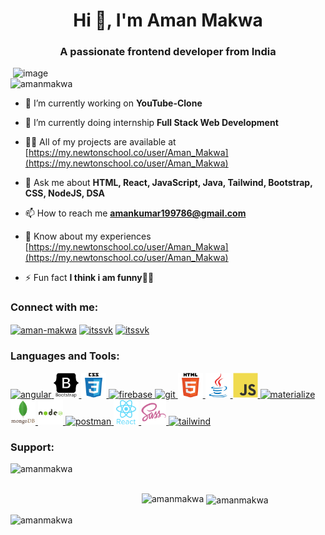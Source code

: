 <h1 align="center">Hi 👋, I'm Aman Makwa</h1>
<h3 align="center">A passionate frontend developer from India</h3>

<img width="500" align="right" src="https://i.pinimg.com/originals/e8/f4/53/e8f453469a3ec97ecd354df465d73913.gif" alt="image">



<p align="left"> <img src="https://komarev.com/ghpvc/?username=amanmakwa&label=Profile%20views&color=0e75b6&style=flat" alt="amanmakwa" /> </p>

- 🔭 I’m currently working on **YouTube-Clone**

- 🌱 I’m currently doing internship **Full Stack Web Development**

- 👨‍💻 All of my projects are available at [https://my.newtonschool.co/user/Aman_Makwa](https://my.newtonschool.co/user/Aman_Makwa)

- 💬 Ask me about **HTML, React, JavaScript, Java, Tailwind, Bootstrap, CSS, NodeJS, DSA**

- 📫 How to reach me **amankumar199786@gmail.com**

- 📄 Know about my experiences [https://my.newtonschool.co/user/Aman_Makwa](https://my.newtonschool.co/user/Aman_Makwa)

- ⚡ Fun fact **I think i am funny🦋💫**

<h3 align="left">Connect with me:</h3>
<p align="left">
<a href="https://linkedin.com/in/aman-makwa" target="blank"><img align="center" src="https://raw.githubusercontent.com/rahuldkjain/github-profile-readme-generator/master/src/images/icons/Social/linked-in-alt.svg" alt="aman-makwa" height="30" width="40" /></a>
<a href="https://instagram.com/itssvk" target="blank"><img align="center" src="https://raw.githubusercontent.com/rahuldkjain/github-profile-readme-generator/master/src/images/icons/Social/instagram.svg" alt="itssvk" height="30" width="40" /></a>
<a href="https://www.youtube.com/c/itssvk" target="blank"><img align="center" src="https://raw.githubusercontent.com/rahuldkjain/github-profile-readme-generator/master/src/images/icons/Social/youtube.svg" alt="itssvk" height="30" width="40" /></a>
</p>

<h3 align="left">Languages and Tools:</h3>
<p align="left"> <a href="https://angular.io" target="_blank" rel="noreferrer"> <img src="https://angular.io/assets/images/logos/angular/angular.svg" alt="angular" width="40" height="40"/> </a> <a href="https://getbootstrap.com" target="_blank" rel="noreferrer"> <img src="https://raw.githubusercontent.com/devicons/devicon/master/icons/bootstrap/bootstrap-plain-wordmark.svg" alt="bootstrap" width="40" height="40"/> </a> <a href="https://www.w3schools.com/css/" target="_blank" rel="noreferrer"> <img src="https://raw.githubusercontent.com/devicons/devicon/master/icons/css3/css3-original-wordmark.svg" alt="css3" width="40" height="40"/> </a> <a href="https://firebase.google.com/" target="_blank" rel="noreferrer"> <img src="https://www.vectorlogo.zone/logos/firebase/firebase-icon.svg" alt="firebase" width="40" height="40"/> </a> <a href="https://git-scm.com/" target="_blank" rel="noreferrer"> <img src="https://www.vectorlogo.zone/logos/git-scm/git-scm-icon.svg" alt="git" width="40" height="40"/> </a> <a href="https://www.w3.org/html/" target="_blank" rel="noreferrer"> <img src="https://raw.githubusercontent.com/devicons/devicon/master/icons/html5/html5-original-wordmark.svg" alt="html5" width="40" height="40"/> </a> <a href="https://www.java.com" target="_blank" rel="noreferrer"> <img src="https://raw.githubusercontent.com/devicons/devicon/master/icons/java/java-original.svg" alt="java" width="40" height="40"/> </a> <a href="https://developer.mozilla.org/en-US/docs/Web/JavaScript" target="_blank" rel="noreferrer"> <img src="https://raw.githubusercontent.com/devicons/devicon/master/icons/javascript/javascript-original.svg" alt="javascript" width="40" height="40"/> </a> <a href="https://materializecss.com/" target="_blank" rel="noreferrer"> <img src="https://raw.githubusercontent.com/prplx/svg-logos/5585531d45d294869c4eaab4d7cf2e9c167710a9/svg/materialize.svg" alt="materialize" width="40" height="40"/> </a> <a href="https://www.mongodb.com/" target="_blank" rel="noreferrer"> <img src="https://raw.githubusercontent.com/devicons/devicon/master/icons/mongodb/mongodb-original-wordmark.svg" alt="mongodb" width="40" height="40"/> </a> <a href="https://nodejs.org" target="_blank" rel="noreferrer"> <img src="https://raw.githubusercontent.com/devicons/devicon/master/icons/nodejs/nodejs-original-wordmark.svg" alt="nodejs" width="40" height="40"/> </a> <a href="https://postman.com" target="_blank" rel="noreferrer"> <img src="https://www.vectorlogo.zone/logos/getpostman/getpostman-icon.svg" alt="postman" width="40" height="40"/> </a> <a href="https://reactjs.org/" target="_blank" rel="noreferrer"> <img src="https://raw.githubusercontent.com/devicons/devicon/master/icons/react/react-original-wordmark.svg" alt="react" width="40" height="40"/> </a> <a href="https://sass-lang.com" target="_blank" rel="noreferrer"> <img src="https://raw.githubusercontent.com/devicons/devicon/master/icons/sass/sass-original.svg" alt="sass" width="40" height="40"/> </a> <a href="https://tailwindcss.com/" target="_blank" rel="noreferrer"> <img src="https://www.vectorlogo.zone/logos/tailwindcss/tailwindcss-icon.svg" alt="tailwind" width="40" height="40"/> </a> </p>

<h3 align="left">Support:</h3>
<p><a href="https://www.buymeacoffee.com/amanmakwa"> <img align="left" src="https://cdn.buymeacoffee.com/buttons/v2/default-yellow.png" height="50" width="210" alt="amanmakwa" /></a></p><br><br>

<p><img align="left" src="https://github-readme-stats.vercel.app/api/top-langs?username=amanmakwa&show_icons=true&locale=en&layout=compact" alt="amanmakwa" /></p>

<p>&nbsp;<img align="center" src="https://github-readme-stats.vercel.app/api?username=amanmakwa&show_icons=true&locale=en" alt="amanmakwa" /></p>

<p><img align="center" src="https://github-readme-streak-stats.herokuapp.com/?user=amanmakwa&" alt="amanmakwa" /></p>
